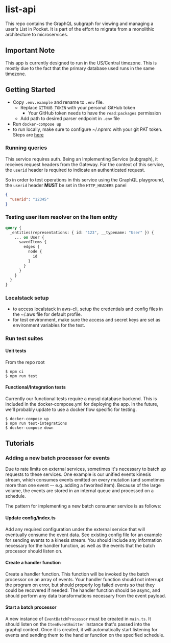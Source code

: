 # list-api

This repo contains the GraphQL subgraph for viewing and managing a user's List in Pocket. It is part of the effort to migrate from a monolithic architecture to microservices.

## Important Note

This app is currently designed to run in the US/Central timezone. This is mostly due to the fact that the primary database used runs in the same timezone.

## Getting Started

- Copy `.env.example` and rename to `.env` file.
  - Replace `GITHUB_TOKEN` with your personal GitHub token
    - Your GitHub token needs to have the `read:packages` permission
  - Add path to desired parser endpoint in `.env` file
- Run `docker-compose up`
- to run locally, make sure to configure ~/.npmrc with your git PAT token. Steps are [here](https://getpocket.atlassian.net/wiki/spaces/PE/pages/2230321181/How+to+set+up+a+Node.js+development+environment)

### Running queries

This service requires auth. Being an Implementing Service (subgraph), it receives request headers from the Gateway. For the context of this service, the `userid` header is required to indicate an authenticated request.

So in order to test operations in this service using the GraphQL playground, the `userid` header **MUST** be set in the `HTTP_HEADERS` panel

```json
{
  "userid": "12345"
}
```

### Testing user item resolver on the Item entity

```graphql
query {
  _entities(representations: { id: "123", __typename: "User" }) {
    ... on User {
      savedItems {
        edges {
          node {
            id
          }
        }
      }
    }
  }
}
```

### Localstack setup

- to access localstack in aws-cli, setup the credentials and config files in the ~/.aws file for default profile.
- for test environment, make sure the access and secret keys are set as environment variables for the test.

### Run test suites

#### Unit tests

From the repo root

```
$ npm ci
$ npm run test
```

#### Functional/Integration tests

Currently our functional tests require a mysql database backend. This is included in the docker-compose.yml for deploying the app. In the future, we'll probably update to use a docker flow specific for testing.

```
$ docker-compose up
$ npm run test-integrations
$ docker-compose down
```

## Tutorials

### Adding a new batch processor for events

Due to rate limits on external services, sometimes it's necessary to batch up requests to these services. One example is our unified events kinesis stream, which consumes events emitted on every mutation (and sometimes more than one event -- e.g. adding a favorited item). Because of the large volume, the events are stored in an internal queue and processed on a schedule.

The pattern for implementing a new batch consumer service is as follows:

#### Update config/index.ts

Add any required configuration under the external service that will eventually consume the event data. See existing config file for an example for sending events to a kinesis stream. You should include any information necessary for the handler function, as well as the events that the batch processor should listen on.

#### Create a handler function

Create a handler function. This function will be invoked by the batch processor on an array of events. Your handler function should not interrupt the program on error, but should properly log failed events so that they could be recovered if needed. The handler function should be async, and should perform any data transformations necessary from the event payload.

#### Start a batch processor

A new instance of `EventBatchProcessor` must be created in `main.ts`. It should listen on the `ItemEventEmitter` instance that's passed into the graphql context. Once it is created, it will automatically start listening for events and sending them to the handler function on the specified schedule.
